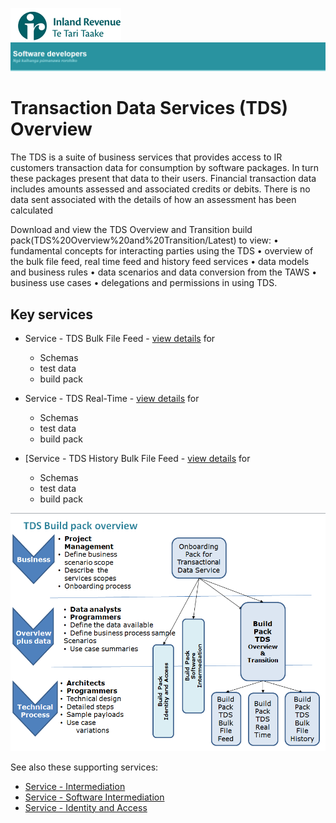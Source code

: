 ![IRD logo](../Images/IRlogo.gif)
![Software Dev](../Images/SoftwareDev.png)

Transaction Data Services (TDS) Overview 
=======================================

The TDS is a suite of business services that provides access to IR customers transaction data for consumption by software packages.  In turn these packages present that data to their users. 
Financial transaction data includes amounts assessed and associated credits or debits.  There is no data sent associated with the details of how an assessment has been calculated

Download and view the TDS Overview and Transition build pack(TDS%20Overview%20and%20Transition/Latest) to view:
•	fundamental concepts for interacting parties using the TDS
•	overview of the bulk file feed, real time feed and history feed services
•	data models and business rules
•	data scenarios and data conversion from the TAWS
•	business use cases
•	delegations and permissions in using TDS.


Key services
-------------

* Service - TDS Bulk File Feed - [view details](TDS%20Bulk%20File%20Feed/Latest/) for
	- Schemas
	- test data
	- build pack
	
* Service - TDS Real-Time - [view details](TDS%20Real-Time/Latest/) for
	- Schemas
	- test data
	- build pack
	
* [Service - TDS History Bulk File Feed - [view details](TDS%20History%20Bulk%20File%20Feed/Latest/) for
	- Schemas
	- test data
	- build pack


![TDS Build Packs](Images/TDSBuildPacks.PNG)

See also these supporting services:
* [Service - Intermediation](../Service%20-%20Intermediation)
* [Service - Software Intermediation](../Service%20-%20Software%20Intermediation)
* [Service - Identity and Access](../Service%20-%20Identity%20and%20Access)
